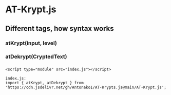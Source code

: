 # AT-Krypt.js
###
###
## Different tags, how syntax works
###
### atKrypt(input, level)
### 
###
### atDekrypt(CryptedText)
###
###
```
<script type="module" src="index.js"></script>

index.js:
import { atKrypt, atDekrypt } from 'https://cdn.jsdelivr.net/gh/Antonako1/AT-Krypts.js@main/AT-Krypt.js';
```
